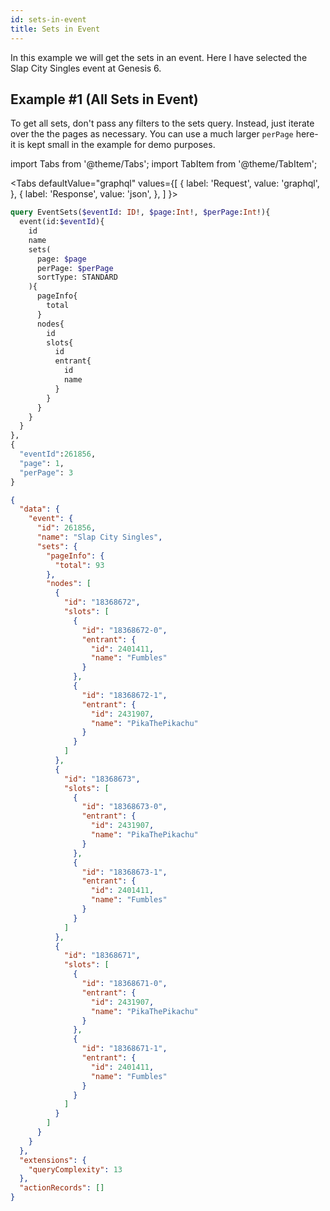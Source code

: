 ```yaml
---
id: sets-in-event
title: Sets in Event
---
```


In this example we will get the sets in an event.
Here I have selected the Slap City Singles event at Genesis 6.

## Example #1 (All Sets in Event)

To get all sets, don't pass any filters to the sets query.
Instead, just iterate over the the pages as necessary.
You can use a much larger `perPage` here- it is kept small in the example for demo purposes.

import Tabs from '@theme/Tabs';
import TabItem from '@theme/TabItem';

<Tabs
defaultValue="graphql"
values={[
{ label: 'Request', value: 'graphql', },
{ label: 'Response', value: 'json', },
]
}>
<TabItem value="graphql">

```graphql
query EventSets($eventId: ID!, $page:Int!, $perPage:Int!){
  event(id:$eventId){
    id
    name
    sets(
      page: $page
      perPage: $perPage
      sortType: STANDARD
    ){
      pageInfo{
        total
      }
      nodes{
        id
        slots{
          id
          entrant{
            id
            name
          }
        }
      }
    }
  }
},
{
  "eventId":261856,
  "page": 1,
  "perPage": 3
}
```

</TabItem>

<TabItem value="json">

```json
{
  "data": {
    "event": {
      "id": 261856,
      "name": "Slap City Singles",
      "sets": {
        "pageInfo": {
          "total": 93
        },
        "nodes": [
          {
            "id": "18368672",
            "slots": [
              {
                "id": "18368672-0",
                "entrant": {
                  "id": 2401411,
                  "name": "Fumbles"
                }
              },
              {
                "id": "18368672-1",
                "entrant": {
                  "id": 2431907,
                  "name": "PikaThePikachu"
                }
              }
            ]
          },
          {
            "id": "18368673",
            "slots": [
              {
                "id": "18368673-0",
                "entrant": {
                  "id": 2431907,
                  "name": "PikaThePikachu"
                }
              },
              {
                "id": "18368673-1",
                "entrant": {
                  "id": 2401411,
                  "name": "Fumbles"
                }
              }
            ]
          },
          {
            "id": "18368671",
            "slots": [
              {
                "id": "18368671-0",
                "entrant": {
                  "id": 2431907,
                  "name": "PikaThePikachu"
                }
              },
              {
                "id": "18368671-1",
                "entrant": {
                  "id": 2401411,
                  "name": "Fumbles"
                }
              }
            ]
          }
        ]
      }
    }
  },
  "extensions": {
    "queryComplexity": 13
  },
  "actionRecords": []
}
```

</TabItem>
</Tabs>
